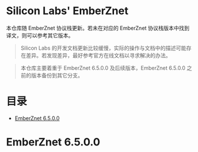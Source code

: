 # Silicon Labs' EmberZnet <!-- omit in toc -->

本仓库随 EmberZnet 协议栈更新。若未在对应的 EmberZnet 协议栈版本中找到译文，则可以参考其它版本。

> Silicon Labs 的开发文档更新比较缓慢，实际的操作与文档中的描述可能存在差异。若发现差异，最好参考官方在线文档以寻求解决的办法。

> 本仓库主要着重于 EmberZnet 6.5.0.0 及后续版本，EmberZnet 6.5.0.0 之前的版本备份到其它分支。

# 目录 <!-- omit in toc -->

- [EmberZnet 6.5.0.0](#emberznet-6500)

# EmberZnet 6.5.0.0
